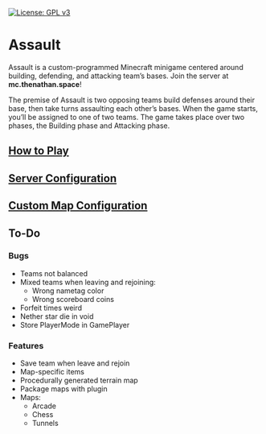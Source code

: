 [![License: GPL v3](https://img.shields.io/badge/License-GPLv3-blue.svg)](https://www.gnu.org/licenses/gpl-3.0)

# Assault

Assault is a custom-programmed Minecraft minigame centered around building, defending, and attacking team’s bases. Join
the server at **mc.thenathan.space**!

The premise of Assault is two opposing teams build defenses around their base, then take turns assaulting each other’s
bases. When the game starts, you’ll be assigned to one of two teams. The game takes place over two phases, the Building
phase and Attacking phase.

## [How to Play](https://github.com/TheKingElessar/Assault/wiki/How-to-Play)

## [Server Configuration](https://github.com/TheKingElessar/Assault/wiki/Plugin-Configuration)

## [Custom Map Configuration](https://github.com/TheKingElessar/Assault/wiki/Map-Configuration)

## To-Do

### Bugs

- Teams not balanced
- Mixed teams when leaving and rejoining:
    - Wrong nametag color
    - Wrong scoreboard coins
- Forfeit times weird
- Nether star die in void
- Store PlayerMode in GamePlayer

### Features

- Save team when leave and rejoin
- Map-specific items
- Procedurally generated terrain map
- Package maps with plugin
- Maps:
    - Arcade
    - Chess
    - Tunnels